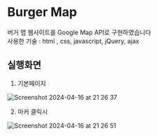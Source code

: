 # Burger Map
버거 맵 웹사이트를 Google Map API로 구현하였습니다<br/>
사용한 기술 : html , css, javascript, jQuery, ajax





## 실행화면


1) 기본페이지

![Screenshot 2024-04-16 at 21 26 37](https://github.com/Daeun22Chung/openAPI-Ajax/assets/164187336/b2ccf5da-f940-44de-b6fd-c13f21775c85)

2) 마커 클릭시

![Screenshot 2024-04-16 at 21 26 51](https://github.com/Daeun22Chung/openAPI-Ajax/assets/164187336/d6146ba6-cd04-41ec-a43d-7f7dd6a7afcb)
